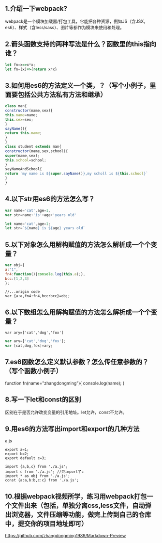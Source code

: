 ## 1.介绍一下webpack?
webpack是一个模块加载器/打包工具，它能把各种资源，例如JS（含JSX，es6）、样式（含less/sass）、图片等都作为模块来使用和处理。

## 2.箭头函数支持的两种写法是什么？函数里的this指向谁？    

```javascript
let fn=x=>x*x;
let fn=(x)=>{return x*x}
```
## 3.如何用es6的方法定义一个类，？（写个小例子，里面要包括公共方法私有方法和继承）
```javascript
class man{
constructor(name,sex){
this.name=name;
this.sex=sex;
}
sayName(){
return this.name;
}
}
class student extends man{
constructor(name,sex,school){
super(name,sex);
this.school=school;
}
sayNameAndSchool{
return `my name is ${super.sayName()},my scholl is ${this.school}`
}
}
```

## 4.以下str用es6的方法怎么写？

```javascript
var name='cat',age=1,
var str=name+'is'+age+'years old'

```
```javascript
let name='cat',age=1;
let str=`${name} is ${age} years old`

```

## 5.以下对象怎么用解构赋值的方法怎么解析成一个个变量？

```javascript
var obj={
a:"1",
fn4:function(){console.log(this.a);},
bcc:[1,2,3]
};

```
```javascipt
//...origin code
var {a:a,fn4:fn4,bcc:bcc}=obj;

```
## 6.以下数组怎么用解构赋值的方法怎么解析成一个个变量？
```
var ary=['cat','dog','fox']

```
```javascript
var ary=['cat','dog','fox'];
var [cat,dog,fox]=ary;
```

## 7.es6函数怎么定义默认参数？怎么传任意参数的？（写个函数小例子）
function fn(name="zhangdongming"){
console.log(name);
}
## 8.写一下let和const的区别
区别在于是否允许改变变量的引用地址。let允许，const不允许。

## 9.用es6的方法写出import和export的几种方法
a.js
```
export a=1;
export b=2;
export default c=3;
```

```
import {a,b,c} from './a.js';
import c from './a.js'; //只import了c
import * as obj from './a.js';
const {a:a,b:b,c:c} from './a.js';
```

## 10.根据webpack视频所学，练习用webpack打包一个文件出来（包括，单独分离css,less文件，自动弹出浏览器，文件压缩等功能，做完上传到自己的仓库中，提交你的项目地址即可）
https://github.com/zhangdongming1989/Markdown-Preview
